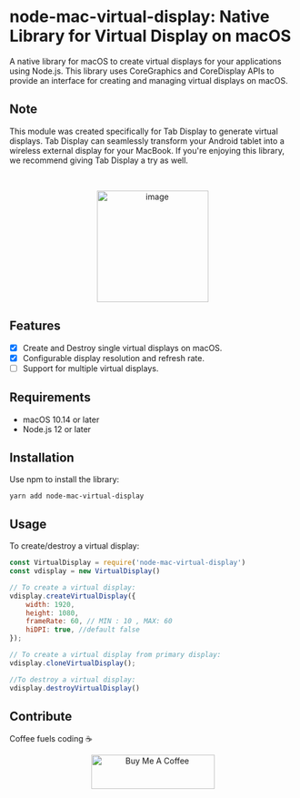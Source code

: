 # node-mac-virtual-display: Native Library for Virtual Display on macOS

A native library for macOS to create virtual displays for your applications using Node.js. This library uses CoreGraphics and CoreDisplay APIs to provide an interface for creating and managing virtual displays on macOS.

## Note

This module was created specifically for Tab Display to generate virtual displays. Tab Display can seamlessly transform your Android tablet into a wireless external display for your MacBook. If you're enjoying this library, we recommend giving Tab Display a try as well.

<br />
 <p align="center">
  <a href="https://tab-display.enfpdev.com" target="_blank"><img width="196" alt="image" src="https://user-images.githubusercontent.com/57121116/224042438-ce511784-28fd-42b8-b90a-bb01230983c0.png"></a>
</p>



## Features

- [x] Create and Destroy single virtual displays on macOS.
- [x] Configurable display resolution and refresh rate.
- [ ] Support for multiple virtual displays.

## Requirements

- macOS 10.14 or later
- Node.js 12 or later

## Installation

Use npm to install the library:

```shell
yarn add node-mac-virtual-display
```
## Usage

To create/destroy a virtual display:

```javascript
const VirtualDisplay = require('node-mac-virtual-display')
const vdisplay = new VirtualDisplay()

// To create a virtual display:
vdisplay.createVirtualDisplay({
    width: 1920,
    height: 1080,
    frameRate: 60, // MIN : 10 , MAX: 60
    hiDPI: true, //default false
});

// To create a virtual display from primary display:
vdisplay.cloneVirtualDisplay();

//To destroy a virtual display:
vdisplay.destroyVirtualDisplay()

```
## Contribute

Coffee fuels coding ☕️
<p align="center">
<a href="https://www.buymeacoffee.com/enfpdev" target="_blank"><img src="https://cdn.buymeacoffee.com/buttons/v2/default-yellow.png" alt="Buy Me A Coffee" style="height: 60px !important;width: 217px !important;" ></a>
</p>
